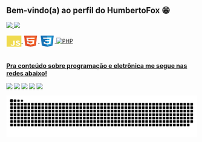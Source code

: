 ## Bem-vindo(a) ao perfil do HumbertoFox 😁

 <div>
   <a href="https://github.com/HumbertoFox">
   <img height="180em" src="https://github-readme-stats.vercel.app/api?username=HumbertoFox&show_icons=true&theme=tokyonight&include_all_commits=true&count_private=true"/>
   <img height="180em" src="https://github-readme-stats.vercel.app/api/top-langs/?username=HumbertoFox&layout=compact&langs_count=6&theme=tokyonight"/>

</div>
<div style="display: inline_block"><br>
  <img align="center" alt="Js" height="30" width="40" src="https://raw.githubusercontent.com/devicons/devicon/master/icons/javascript/javascript-plain.svg">
  <img align="center" alt="HTML" height="30" width="40" src="https://raw.githubusercontent.com/devicons/devicon/master/icons/html5/html5-original.svg">
  <img align="center" alt="CSS" height="30" width="40" src="https://raw.githubusercontent.com/devicons/devicon/master/icons/css3/css3-original.svg">
  <img align="center" alt="PHP" height="30" width="40" src="https://www.php.net/images/logos/new-php-logo.svg">
          
</div>

 <br>
 
  ### Pra conteúdo sobre programação e eletrônica me segue nas redes abaixo!
 
<div> 
  <a href="" target="_blank"><img src="https://img.shields.io/badge/YouTube-FF0000?style=for-the-badge&logo=youtube&logoColor=white"></a>
  <a href="https://www.instagram.com/humbertofox" target="_blank"><img src="https://img.shields.io/badge/-Instagram-%23E4405F?style=for-the-badge&logo=instagram&logoColor=white"></a>
  <a href="" target="_blank"><img src="https://img.shields.io/badge/Discord-7289DA?style=for-the-badge&logo=discord&logoColor=white"></a>
  <a href="https://br.linkedin.com/in/humberto-ribeiro-sales" target="_blank"><img src="https://img.shields.io/badge/-LinkedIn-%230077B5?style=for-the-badge&logo=linkedin&logoColor=white"></a>
  <a href="https://twitter.com/HumbertoRSFox" target="_blank"><img src="https://img.shields.io/badge/Twitter-1DA1F2?style=for-the-badge&logo=twitter&logoColor=white"></a>
 
![Snake animation](https://github.com/HumbertoFox/HumbertoFox/blob/output/github-contribution-grid-snake.svg)

</div>
